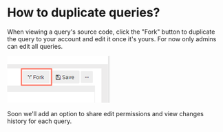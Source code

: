 # How to duplicate queries?

When viewing a query's source code, click the "Fork" button to duplicate the query to your account and edit it once it's yours. For now only admins can edit all queries.

![](/user-guide/assets/fork.png)

Soon we'll add an option to share edit permissions and view changes history for each query.
